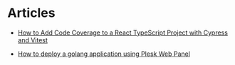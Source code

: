 # Articles

- [How to Add Code Coverage to a React TypeScript Project with Cypress and Vitest](./js-code-coverage/article.md)

- [How to deploy a golang application using Plesk Web Panel](./golang-and-plesk/article.md)